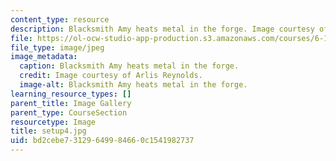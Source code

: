 ```yaml
---
content_type: resource
description: Blacksmith Amy heats metal in the forge. Image courtesy of Arlis Reynolds.
file: https://ol-ocw-studio-app-production.s3.amazonaws.com/courses/6-163-strobe-project-laboratory-fall-2005/bd2cebe73129649984660c1541982737_setup4.jpg
file_type: image/jpeg
image_metadata:
  caption: Blacksmith Amy heats metal in the forge.
  credit: Image courtesy of Arlis Reynolds.
  image-alt: Blacksmith Amy heats metal in the forge.
learning_resource_types: []
parent_title: Image Gallery
parent_type: CourseSection
resourcetype: Image
title: setup4.jpg
uid: bd2cebe7-3129-6499-8466-0c1541982737
---
```

